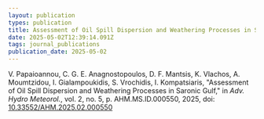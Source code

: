 ```yaml
---
layout: publication
types: publication
title: Assessment of Oil Spill Dispersion and Weathering Processes in Saronic Gulf
date: 2025-05-02T12:39:14.091Z
tags: journal_publications
publication_date: 2025-05-02
---
```

<!--StartFragment-->

V. Papaioannou, C. G. E. Anagnostopoulos, D. F. Mantsis, K. Vlachos, A. Moumtzidou, I. Gialampoukidis, S. Vrochidis, I. Kompatsiaris, "Assessment of Oil Spill Dispersion and Weathering Processes in Saronic Gulf," in *Adv. Hydro Meteorol.*, vol. 2, no. 5, p. AHM.MS.ID.000550, 2025, doi: [10.33552/AHM.2025.02.000550](https://irispublishers.com/ahm/fulltext/assessment-of-oil-spill-dispersion.ID.000550.php)

<!--EndFragment-->